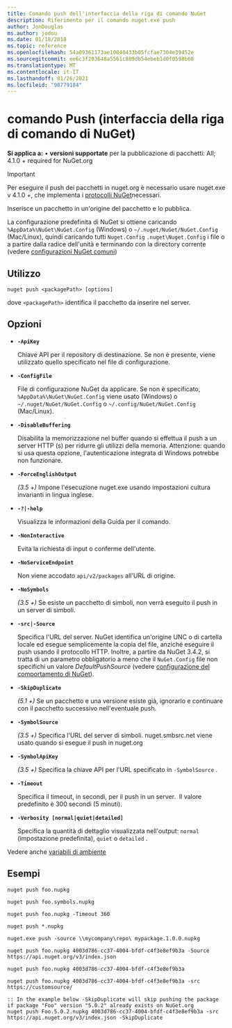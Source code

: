 ```yaml
---
title: Comando push dell'interfaccia della riga di comando NuGet
description: Riferimento per il comando nuget.exe push
author: JonDouglas
ms.author: jodou
ms.date: 01/18/2018
ms.topic: reference
ms.openlocfilehash: 54a09361173ae10040433b05fcfae7304e39452e
ms.sourcegitcommit: ee6c3f203648a5561c809db54ebeb1d0f0598b68
ms.translationtype: MT
ms.contentlocale: it-IT
ms.lasthandoff: 01/26/2021
ms.locfileid: "98779184"
---
```

# <a name="push-command-nuget-cli"></a>comando Push (interfaccia della riga di comando di NuGet)

**Si applica a:** &bullet; **versioni supportate** per la pubblicazione di pacchetti: All; 4.1.0 + required for NuGet.org

> [!Important]
> Per eseguire il push dei pacchetti in nuget.org è necessario usare nuget.exe v 4.1.0 +, che implementa i [protocolli NuGet](../../api/nuget-protocols.md)necessari.

Inserisce un pacchetto in un'origine del pacchetto e lo pubblica.

La configurazione predefinita di NuGet si ottiene caricando `%AppData%\NuGet\NuGet.Config` (Windows) o `~/.nuget/NuGet/NuGet.Config` (Mac/Linux), quindi caricando tutti `Nuget.Config` `.nuget\Nuget.Config` i file o a partire dalla radice dell'unità e terminando con la directory corrente (vedere [configurazioni NuGet comuni](../../consume-packages/configuring-nuget-behavior.md))

## <a name="usage"></a>Utilizzo

```cli
nuget push <packagePath> [options]
```

dove `<packagePath>` identifica il pacchetto da inserire nel server.

## <a name="options"></a>Opzioni

- **`-ApiKey`**

  Chiave API per il repository di destinazione. Se non è presente, viene utilizzato quello specificato nel file di configurazione.

- **`-ConfigFile`**

  File di configurazione NuGet da applicare. Se non è specificato, `%AppData%\NuGet\NuGet.Config` viene usato (Windows) o `~/.nuget/NuGet/NuGet.Config` o `~/.config/NuGet/NuGet.Config` (Mac/Linux).

- **`-DisableBuffering`**

  Disabilita la memorizzazione nel buffer quando si effettua il push a un server HTTP (s) per ridurre gli utilizzi della memoria. Attenzione: quando si usa questa opzione, l'autenticazione integrata di Windows potrebbe non funzionare.

- **`-ForceEnglishOutput`**

  *(3.5 +)* Impone l'esecuzione nuget.exe usando impostazioni cultura invarianti in lingua inglese.

- **`-?|-help`**

  Visualizza le informazioni della Guida per il comando.

- **`-NonInteractive`**

  Evita la richiesta di input o conferme dell'utente.

- **`-NoServiceEndpoint`**

  Non viene accodato `api/v2/packages` all'URL di origine.

- **`-NoSymbols`**

  *(3.5 +)* Se esiste un pacchetto di simboli, non verrà eseguito il push in un server di simboli.

- **`-src|-Source`**

  Specifica l'URL del server. NuGet identifica un'origine UNC o di cartella locale ed esegue semplicemente la copia del file, anziché eseguire il push usando il protocollo HTTP.  Inoltre, a partire da NuGet 3.4.2, si tratta di un parametro obbligatorio a meno che il `NuGet.Config` file non specifichi un valore *DefaultPushSource* (vedere [configurazione del comportamento di NuGet](../../consume-packages/configuring-nuget-behavior.md)).

- **`-SkipDuplicate`**

  *(5.1 +)* Se un pacchetto e una versione esiste già, ignorarlo e continuare con il pacchetto successivo nell'eventuale push.

- **`-SymbolSource`**

  *(3.5 +)* Specifica l'URL del server di simboli. nuget.smbsrc.net viene usato quando si esegue il push in nuget.org

- **`-SymbolApiKey`**

  *(3.5 +)* Specifica la chiave API per l'URL specificato in `-SymbolSource` .

- **`-Timeout`**

  Specifica il timeout, in secondi, per il push in un server.  Il valore predefinito è 300 secondi (5 minuti).

- **`-Verbosity [normal|quiet|detailed]`**

  Specifica la quantità di dettaglio visualizzata nell'output: `normal` (impostazione predefinita), `quiet` o `detailed` .


Vedere anche [variabili di ambiente](cli-ref-environment-variables.md)

## <a name="examples"></a>Esempi

```cli
nuget push foo.nupkg

nuget push foo.symbols.nupkg

nuget push foo.nupkg -Timeout 360

nuget push *.nupkg

nuget.exe push -source \\mycompany\repo\ mypackage.1.0.0.nupkg

nuget push foo.nupkg 4003d786-cc37-4004-bfdf-c4f3e8ef9b3a -Source https://api.nuget.org/v3/index.json

nuget push foo.nupkg 4003d786-cc37-4004-bfdf-c4f3e8ef9b3a

nuget push foo.nupkg 4003d786-cc37-4004-bfdf-c4f3e8ef9b3a -src https://customsource/

:: In the example below -SkipDuplicate will skip pushing the package if package "Foo" version "5.0.2" already exists on NuGet.org
nuget push Foo.5.0.2.nupkg 4003d786-cc37-4004-bfdf-c4f3e8ef9b3a -src https://api.nuget.org/v3/index.json -SkipDuplicate
```
